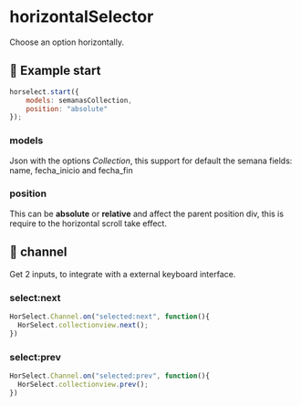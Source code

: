 # horizontalSelector
Choose an option horizontally.

## :beer: Example start

```javascript
horselect.start({
    models: semanasCollection,
    position: "absolute"
});
```

### models
  Json with the options *Collection*, this support for default the semana fields: name, fecha_inicio and fecha_fin

### position
  This can be **absolute** or **relative** and affect the parent position div, this is require to the horizontal scroll take effect.


## :electric_plug: channel
Get 2 inputs, to integrate with a external keyboard interface.

### select:next
```javascript
HorSelect.Channel.on("selected:next", function(){
  HorSelect.collectionview.next();
})
```

### select:prev
```javascript
HorSelect.Channel.on("selected:prev", function(){
  HorSelect.collectionview.prev();
})
```

